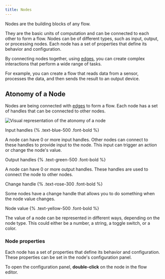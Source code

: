 ```yaml
---
title: Nodes
---
```


Nodes are the building blocks of any flow.

They are the basic units of computation and can be connected to each other to form a flow. Nodes can be of different types, such as input, output, or processing nodes. Each node has a set of properties that define its behavior and configuration.

By connecting nodes together, using [edges](/docs/microflow-studio/edges), you can create complex interactions that perform a wide range of tasks.

For example, you can create a flow that reads data from a sensor, processes the data, and then sends the result to an output device.

## Atonomy of a Node

Nodes are being connected with [edges](/docs/microflow-studio/edges) to form a flow. Each node has a set of handles that can be connected to other nodes.

![Visual representation of the atonomy of a node](/images/node-atonomy.svg)

Input handles {% .text-blue-500 .font-bold %}

A node can have 0 or more input handles. Other nodes can connect to these handles to provide input to the node. This input can trigger an action or change the node's value.

Output handles {% .text-green-500 .font-bold %}

A node can have 0 or more output handles. These handles are used to connect the node to other nodes.

Change handle {% .text-rose-300 .font-bold %}

Some nodes have a change handle that allows you to do something when the node value changes.

Node value {% .text-yellow-500 .font-bold %}

The value of a node can be represented in different ways, depending on the node type. This could either be a number, a string, a toggle switch, or a color.

### Node properties

Each node has a set of properties that define its behavior and configuration. These properties can be set in the node's configuration panel.

To open the configuration panel, __double-click__ on the node in the flow editor.
